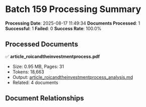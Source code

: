 # Batch 159 Processing Summary

**Processing Date**: 2025-08-17 11:49:34
**Documents Processed**: 1
**Successful**: 1
**Failed**: 0
**Success Rate**: 100.0%

## Processed Documents

✅ **article_roicandtheinvestmentprocess.pdf**
   - Size: 0.95 MB, Pages: 31
   - Tokens: 18,663
   - Output: [article_roicandtheinvestmentprocess_analysis.md](article_roicandtheinvestmentprocess_analysis.md)
   - Related: 4 documents

## Document Relationships
